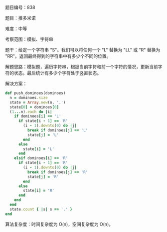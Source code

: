 题目编号：838

题目：推多米诺

难度：中等

考察范围：模拟、字符串

题干：给定一个字符串 "S"。我们可以将任何一个 "L" 替换为 "LL" 或 "R" 替换为 "RR"。返回最终得到的字符串中有多少个不同的位置。

解题思路：模拟题，遍历字符串，根据当前字符和前一个字符的情况，更新当前字符的状态。最后统计有多少个字符处于竖直状态。

解决方案：

```ruby
def push_dominoes(dominoes)
  n = dominoes.size
  state = Array.new(n, '.')
  state[0] = dominoes[0]
  (1...n).each do |i|
    if dominoes[i] == 'L'
      if state[i - 1] == 'R'
        (i - 1).downto(0) do |j|
          break if dominoes[j] == 'L'
          state[j] = 'L'
        end
      else
        state[i] = 'L'
      end
    elsif dominoes[i] == 'R'
      if state[i - 1] == 'R'
        (i - 1).downto(0) do |j|
          break if dominoes[j] == 'R'
          state[j] = 'R'
        end
      else
        state[i] = 'R'
      end
    end
  end
  state.count { |s| s == '.' }
end
```

算法复杂度：时间复杂度为 O(n)，空间复杂度为 O(n)。